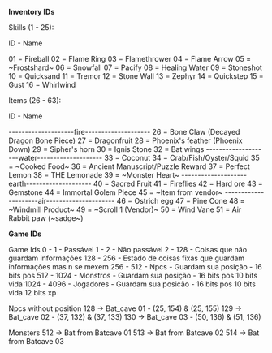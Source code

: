 **Inventory IDs**

Skills (1 - 25):

ID - Name

01 = Fireball
02 = Flame Ring
03 = Flamethrower
04 = Flame Arrow
05 = ~Frostshard~
06 = Snowfall
07 = Pacify
08 = Healing Water
09 = Stoneshot
10 = Quicksand
11 = Tremor
12 = Stone Wall
13 = Zephyr 
14 = Quickstep
15 = Gust
16 = Whirlwind


Items (26 - 63): 

ID - Name 

--------------------fire--------------------
26 = Bone Claw (Decayed Dragon Bone Piece)
27 = Dragonfruit
28 = Phoenix's feather (Phoenix Down)
29 = Sipher's horn
30 = Ignis Stone
32 = Bat wings
--------------------water--------------------
33 = Coconut
34 = Crab/Fish/Oyster/Squid
35 = ~Cooked Food~
36 = Ancient Manuscript/Puzzle Reward
37 = Perfect Lemon
38 = THE Lemonade
39 = ~Monster Heart~
--------------------earth--------------------
40 = Sacred Fruit
41 = Fireflies
42 = Hard ore
43 = Gemstone
44 = Immortal Golem Piece
45 = ~Item from vendor~
---------------------air---------------------
46 = Ostrich egg
47 = Pine Cone
48 = ~Windmill Product~
49 = ~Scroll 1 (Vendor)~
50 = Wind Vane
51 = Air Rabbit paw (~sadge~)

**Game IDs**

Game Ids
 0    - 1    - Passável
 1    - 2    - Não passável 
 2    - 128  - Coisas que não guardam informações
 128  - 256  - Estado de coisas fixas que guardam informações mas n se mexem
 256  - 512  - Npcs      - Guardam sua posição - 16 bits pos
 512  - 1024 - Monstros  - Guardam sua posição - 16 bits pos 10 bits vida
 1024 - 4096 - Jogadores - Guardam sua posicão - 16 bits pos 10 bits vida 12 bits xp


Npcs without position 
  128 -> Bat_cave 01 - (25, 154) & (25, 155)
  129 -> Bat_cave 02 - (37, 132) & (37, 133)
  130 -> Bat_cave 03 - (50, 136) & (51, 136)

Monsters
  512 -> Bat from Batcave 01
  513 -> Bat from Batcave 02
  514 -> Bat from Batcave 03